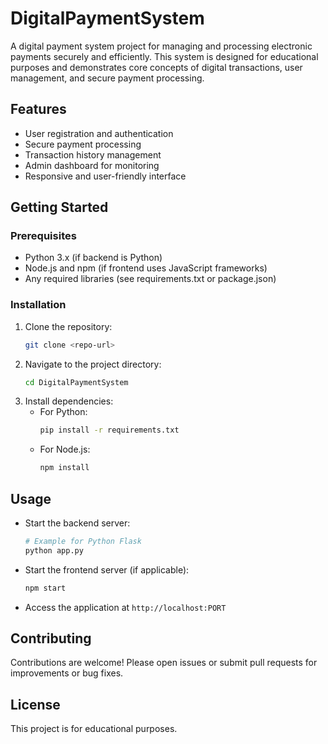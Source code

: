 # DigitalPaymentSystem

A digital payment system project for managing and processing electronic payments securely and efficiently. This system is designed for educational purposes and demonstrates core concepts of digital transactions, user management, and secure payment processing.

## Features
- User registration and authentication
- Secure payment processing
- Transaction history management
- Admin dashboard for monitoring
- Responsive and user-friendly interface

## Getting Started

### Prerequisites
- Python 3.x (if backend is Python)
- Node.js and npm (if frontend uses JavaScript frameworks)
- Any required libraries (see requirements.txt or package.json)

### Installation
1. Clone the repository:
   ```bash
   git clone <repo-url>
   ```
2. Navigate to the project directory:
   ```bash
   cd DigitalPaymentSystem
   ```
3. Install dependencies:
   - For Python:
     ```bash
     pip install -r requirements.txt
     ```
   - For Node.js:
     ```bash
     npm install
     ```

## Usage
- Start the backend server:
  ```bash
  # Example for Python Flask
  python app.py
  ```
- Start the frontend server (if applicable):
  ```bash
  npm start
  ```
- Access the application at `http://localhost:PORT`

## Contributing
Contributions are welcome! Please open issues or submit pull requests for improvements or bug fixes.

## License
This project is for educational purposes.
